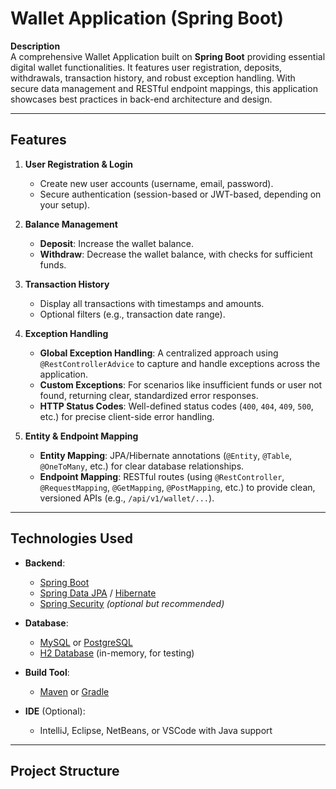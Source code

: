 # Wallet Application (Spring Boot)

**Description**  
A comprehensive Wallet Application built on **Spring Boot** providing essential digital wallet functionalities. It features user registration, deposits, withdrawals, transaction history, and robust exception handling. With secure data management and RESTful endpoint mappings, this application showcases best practices in back-end architecture and design.

---

## Features

1. **User Registration & Login**  
   - Create new user accounts (username, email, password).  
   - Secure authentication (session-based or JWT-based, depending on your setup).

2. **Balance Management**  
   - **Deposit**: Increase the wallet balance.  
   - **Withdraw**: Decrease the wallet balance, with checks for sufficient funds.

3. **Transaction History**  
   - Display all transactions with timestamps and amounts.  
   - Optional filters (e.g., transaction date range).

4. **Exception Handling**  
   - **Global Exception Handling**: A centralized approach using `@RestControllerAdvice` to capture and handle exceptions across the application.  
   - **Custom Exceptions**: For scenarios like insufficient funds or user not found, returning clear, standardized error responses.  
   - **HTTP Status Codes**: Well-defined status codes (`400`, `404`, `409`, `500`, etc.) for precise client-side error handling.

5. **Entity & Endpoint Mapping**  
   - **Entity Mapping**: JPA/Hibernate annotations (`@Entity`, `@Table`, `@OneToMany`, etc.) for clear database relationships.  
   - **Endpoint Mapping**: RESTful routes (using `@RestController`, `@RequestMapping`, `@GetMapping`, `@PostMapping`, etc.) to provide clean, versioned APIs (e.g., `/api/v1/wallet/...`).

---

## Technologies Used

- **Backend**:  
  - [Spring Boot](https://spring.io/projects/spring-boot)  
  - [Spring Data JPA](https://spring.io/projects/spring-data-jpa) / [Hibernate](https://hibernate.org/)  
  - [Spring Security](https://spring.io/projects/spring-security) *(optional but recommended)*  

- **Database**:  
  - [MySQL](https://www.mysql.com/) or [PostgreSQL](https://www.postgresql.org/)  
  - [H2 Database](https://www.h2database.com/) (in-memory, for testing)  

- **Build Tool**:  
  - [Maven](https://maven.apache.org/) or [Gradle](https://gradle.org/)

- **IDE** (Optional):  
  - IntelliJ, Eclipse, NetBeans, or VSCode with Java support

---

## Project Structure

